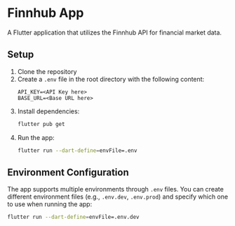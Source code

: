 # Finnhub App

A Flutter application that utilizes the Finnhub API for financial market data.

## Setup

1. Clone the repository
2. Create a `.env` file in the root directory with the following content:
   ```
   API_KEY=<API Key here>
   BASE_URL=<Base URL here>
   ```
3. Install dependencies:
   ```bash
   flutter pub get
   ```
4. Run the app:
   ```bash
   flutter run --dart-define=envFile=.env
   ```

## Environment Configuration

The app supports multiple environments through `.env` files. You can create different environment files (e.g., `.env.dev`, `.env.prod`) and specify which one to use when running the app:

```bash
flutter run --dart-define=envFile=.env.dev
```
